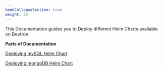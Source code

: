 ```yaml
---
bookCollapseSection: true
weight: 32
---
```


This Documentation guides you to Deploy different Helm Charts available on Devtron.

**Parts of Documentation** 

[Deploying mySQL Helm Chart](https://docs.devtron.ai/docs/reference/deploying-applications/triggering-ci/)
<br />

[Deploying mongoDB Helm Chart](https://docs.devtron.ai/docs/reference/deploying-applications/triggering-cd/) 


<br />
